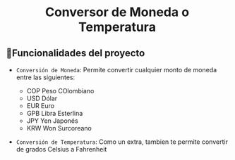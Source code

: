 <h1 align="center"> Conversor de Moneda o Temperatura </h1>

## :hammer:Funcionalidades del proyecto

- `Conversión de Moneda`: Permite convertir cualquier monto de moneda entre las siguientes:
  - COP Peso COlombiano
  - USD Dólar
  - EUR Euro
  - GPB Libra Esterlina
  - JPY Yen Japonés
  - KRW Won Surcoreano
  
- `Conversión de Temperatura`: Como un extra, tambien te permite convertir de grados Celsius a Fahrenheit

